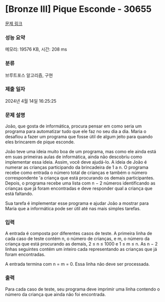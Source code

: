 # [Bronze III] Pique Esconde - 30655 

[문제 링크](https://www.acmicpc.net/problem/30655) 

### 성능 요약

메모리: 19576 KB, 시간: 208 ms

### 분류

브루트포스 알고리즘, 구현

### 제출 일자

2024년 4월 14일 16:25:25

### 문제 설명

<p>João, que gosta de informática, procura pensar em como seria um programa para automatizar tudo que ele faz no seu dia a dia. Maria o desafiou a fazer um programa que fosse útil de algum jeito para quando eles brincarem de pique esconde.</p>

<p>João teve uma ideia muito boa de um programa, mas como ele ainda está em suas primeiras aulas de informática, ainda não descobriu como implementar essa ideia. Assim, você deve ajudá-lo. A ideia de João é numerar as crianças participando da brincadeira de 1 a n. O programa recebe como entrada o número total de crianças e também o número correspondente 'a criança que está procurando os demais participantes. Depois, o programa recebe uma lista com n − 2 números identificando as crianças que já foram encontradas e deve responder qual a criança que está faltando.</p>

<p>Sua tarefa é implementar esse programa e ajudar João a mostrar para Maria que a informática pode ser útil até nas mais simples tarefas.</p>

### 입력 

 <p>A entrada é composta por diferentes casos de teste. A primeira linha de cada caso de teste contém n, o número de crianças, e m, o número da criança que está procurando as demais, 2 ≤ n ≤ 1000 e 1 ≤ m ≤ n. As n − 2 linhas seguintes contém um inteiro cada representando as crianças que já foram encontradas.</p>

<p>A entrada termina com n = m = 0. Essa linha não deve ser processada.</p>

### 출력 

 <p>Para cada caso de teste, seu programa deve imprimir uma linha contendo o número da criança que ainda não foi encontrada.</p>

